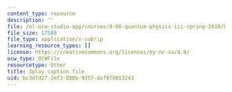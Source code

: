 ```yaml
---
content_type: resource
description: ''
file: /ol-ocw-studio-app/courses/8-06-quantum-physics-iii-spring-2018/bc3d7d272ef3888b9357daf978053243_R6RePgr4oBo.srt
file_size: 17589
file_type: application/x-subrip
learning_resource_types: []
license: https://creativecommons.org/licenses/by-nc-sa/4.0/
ocw_type: OCWFile
resourcetype: Other
title: 3play caption file
uid: bc3d7d27-2ef3-888b-9357-daf978053243
---
```

